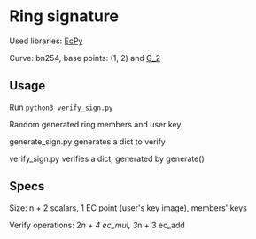 

# Ring signature

Used libraries: [EcPy](https://pypi.org/project/ECPy/)

Curve: bn254, base points: (1, 2) and [G_2](https://github.com/theo0x0/bn_254_gen)


## Usage 
Run `python3 verify_sign.py`

Random generated ring members and user key.

generate_sign.py generates a dict to verify

verify_sign.py verifies a dict, generated by generate()

## Specs
Size: n + 2 scalars, 1 EC point (user's key image), members' keys

Verify operations: 2*n + 4 ec_mul, 3*n + 3 ec_add

